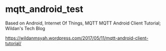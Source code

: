 # mqtt_android_test
Based on  Android, Internet Of Things, MQTT MQTT Android Client Tutorial;  Wildan's Tech Blog

https://wildanmsyah.wordpress.com/2017/05/11/mqtt-android-client-tutorial/
